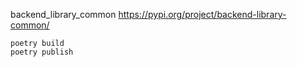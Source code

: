 backend_library_common
https://pypi.org/project/backend-library-common/
```
poetry build
poetry publish
```
